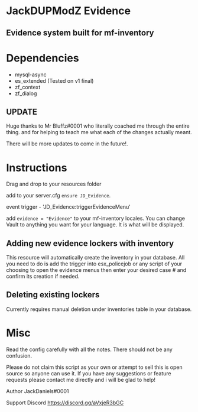 # JackDUPModZ Evidence
## Evidence system built for mf-inventory

# Dependencies
- mysql-async
- es_extended (Tested on v1 final)
- zf_context
- zf_dialog

## UPDATE

Huge thanks to Mr Bluffz#0001 who literally coached me through the entire thing. and for helping to teach me what each of the changes actually meant.

There will be more updates to come in the future!.


# Instructions
Drag and drop to your resources folder

add to your server.cfg `ensure JD_Evidence`.

event trigger - 'JD_Evidence:triggerEvidenceMenu'

add `evidence = "Evidence"` to your mf-inventory locales. You can change Vault to anything you want for your language. It is what will be displayed.

## Adding new evidence lockers with inventory

This resource will automatically create the inventory in your database. All you need to do is add the trigger into esx_policejob or any script of your choosing to open the evidence menus then enter your desired case # and confirm its creation if needed.

## Deleting existing lockers

Currently requires manual deletion under inventories table in your database.

# Misc

Read the config carefully with all the notes. There should not be any confusion.

Please do not claim this script as your own or attempt to sell this is open source so anyone can use it. If you have any suggestions or feature requests please contact me directly and i will be glad to help!

Author JackDaniels#0001

Support Discord https://discord.gg/aVxjeR3bGC


